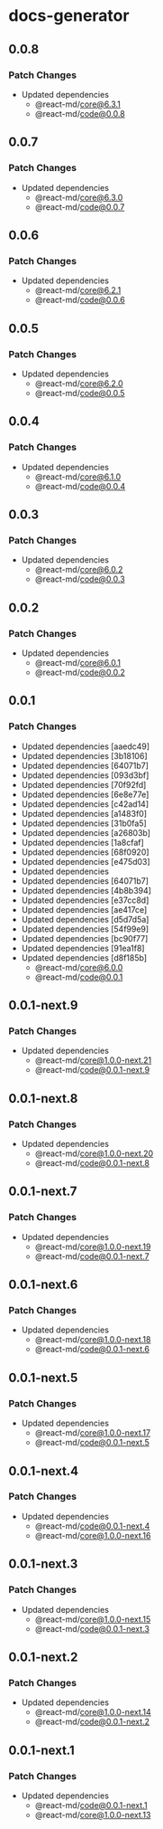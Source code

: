 # docs-generator

## 0.0.8

### Patch Changes

- Updated dependencies
  - @react-md/core@6.3.1
  - @react-md/code@0.0.8

## 0.0.7

### Patch Changes

- Updated dependencies
  - @react-md/core@6.3.0
  - @react-md/code@0.0.7

## 0.0.6

### Patch Changes

- Updated dependencies
  - @react-md/core@6.2.1
  - @react-md/code@0.0.6

## 0.0.5

### Patch Changes

- Updated dependencies
  - @react-md/core@6.2.0
  - @react-md/code@0.0.5

## 0.0.4

### Patch Changes

- Updated dependencies
  - @react-md/core@6.1.0
  - @react-md/code@0.0.4

## 0.0.3

### Patch Changes

- Updated dependencies
  - @react-md/core@6.0.2
  - @react-md/code@0.0.3

## 0.0.2

### Patch Changes

- Updated dependencies
  - @react-md/core@6.0.1
  - @react-md/code@0.0.2

## 0.0.1

### Patch Changes

- Updated dependencies [aaedc49]
- Updated dependencies [3b18106]
- Updated dependencies [64071b7]
- Updated dependencies [093d3bf]
- Updated dependencies [70f92fd]
- Updated dependencies [6e8e77e]
- Updated dependencies [c42ad14]
- Updated dependencies [a1483f0]
- Updated dependencies [31b0fa5]
- Updated dependencies [a26803b]
- Updated dependencies [1a8cfaf]
- Updated dependencies [68f0920]
- Updated dependencies [e475d03]
- Updated dependencies
- Updated dependencies [64071b7]
- Updated dependencies [4b8b394]
- Updated dependencies [e37cc8d]
- Updated dependencies [ae417ce]
- Updated dependencies [d5d7d5a]
- Updated dependencies [54f99e9]
- Updated dependencies [bc90f77]
- Updated dependencies [91ea1f8]
- Updated dependencies [d8f185b]
  - @react-md/core@6.0.0
  - @react-md/code@0.0.1

## 0.0.1-next.9

### Patch Changes

- Updated dependencies
  - @react-md/core@1.0.0-next.21
  - @react-md/code@0.0.1-next.9

## 0.0.1-next.8

### Patch Changes

- Updated dependencies
  - @react-md/core@1.0.0-next.20
  - @react-md/code@0.0.1-next.8

## 0.0.1-next.7

### Patch Changes

- Updated dependencies
  - @react-md/core@1.0.0-next.19
  - @react-md/code@0.0.1-next.7

## 0.0.1-next.6

### Patch Changes

- Updated dependencies
  - @react-md/core@1.0.0-next.18
  - @react-md/code@0.0.1-next.6

## 0.0.1-next.5

### Patch Changes

- Updated dependencies
  - @react-md/core@1.0.0-next.17
  - @react-md/code@0.0.1-next.5

## 0.0.1-next.4

### Patch Changes

- Updated dependencies
  - @react-md/code@0.0.1-next.4
  - @react-md/core@1.0.0-next.16

## 0.0.1-next.3

### Patch Changes

- Updated dependencies
  - @react-md/core@1.0.0-next.15
  - @react-md/code@0.0.1-next.3

## 0.0.1-next.2

### Patch Changes

- Updated dependencies
  - @react-md/core@1.0.0-next.14
  - @react-md/code@0.0.1-next.2

## 0.0.1-next.1

### Patch Changes

- Updated dependencies
  - @react-md/code@0.0.1-next.1
  - @react-md/core@1.0.0-next.13
